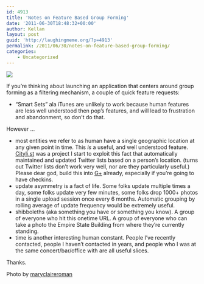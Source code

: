 ```yaml
---
id: 4913
title: 'Notes on Feature Based Group Forming'
date: '2011-06-30T18:48:32+00:00'
author: Kellan
layout: post
guid: 'http://laughingmeme.org/?p=4913'
permalink: /2011/06/30/notes-on-feature-based-group-forming/
categories:
    - Uncategorized
---
```


[![](http://farm6.static.flickr.com/5106/5817477498_32d34835e4.jpg)](http://www.flickr.com/photos/maryclaireroman/5817477498/ "Untitled by maryclaire roman, on Flickr")

If you’re thinking about launching an application that centers around group forming as a filtering mechanism, a couple of quick feature requests:

- “Smart Sets” ala iTunes are unlikely to work because human features are less well understood then pop’s features, and will lead to frustration and abandonment, so don’t do that.

However …

- most entities we refer to as human have a single geographic location at any given point in time. This *is* a useful, and well understood feature. [Cityli.st](http://http://cityli.st/) was a project I start to exploit this fact that automatically maintained and updated Twitter lists based on a person’s location. (turns out Twitter lists don’t work very well, nor are they particularly useful.) Please dear god, build this into [G+](http://plus.google.com) already, especially if you’re going to have checkins.
- update asymmetry is a fact of life. Some folks update multiple times a day, some folks update very few minutes, some folks drop 1000+ photos in a single upload session once every 6 months. Automatic grouping by rolling average of update frequency would be extremely useful.
- shibboleths (aka something you have or something you know). A group of everyone who hit this onetime URL. A group of everyone who can take a photo the Empire State Building from where they’re currently standing.
- time is another interesting human constant. People I’ve recently contacted, people I haven’t contacted in years, and people who I was at the same concert/bar/office with are all useful slices.

Thanks.

Photo by [maryclaireroman](http://www.flickr.com/photos/maryclaireroman/5817477498/)